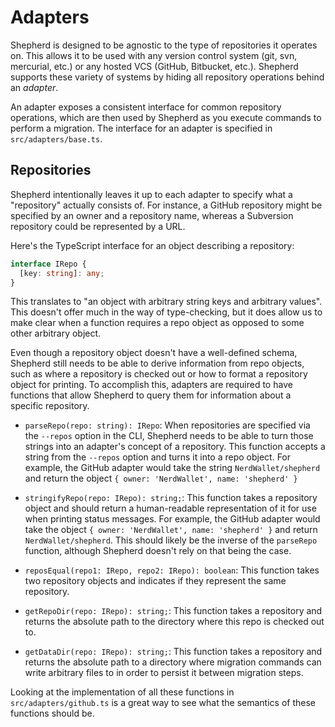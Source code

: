 # Adapters

Shepherd is designed to be agnostic to the type of repositories it operates on. This allows it to be used with any version control system (git, svn, mercurial, etc.) or any hosted VCS (GitHub, Bitbucket, etc.). Shepherd supports these variety of systems by hiding all repository operations behind an _adapter_.

An adapter exposes a consistent interface for common repository operations, which are then used by Shepherd as you execute commands to perform a migration. The interface for an adapter is specified in `src/adapters/base.ts`.

## Repositories

Shepherd intentionally leaves it up to each adapter to specify what a "repository" actually consists of. For instance, a GitHub repository might be specified by an owner and a repository name, whereas a Subversion repository could be represented by a URL.

Here's the TypeScript interface for an object describing a repository:

```ts
interface IRepo {
  [key: string]: any;
}
```

This translates to "an object with arbitrary string keys and arbitrary values". This doesn't offer much in the way of type-checking, but it does allow us to make clear when a function requires a repo object as opposed to some other arbitrary object.

Even though a repository object doesn't have a well-defined schema, Shepherd still needs to be able to derive information from repo objects, such as where a repository is checked out or how to format a repository object for printing. To accomplish this, adapters are required to have functions that allow Shepherd to query them for information about a specific repository.

- `parseRepo(repo: string): IRepo`: When repositories are specified via the `--repos` option in the CLI, Shepherd needs to be able to turn those strings into an adapter's concept of a repository. This function accepts a string from the `--repos` option and turns it into a repo object. For example, the GitHub adapter would take the string `NerdWallet/shepherd` and return the object `{ owner: 'NerdWallet', name: 'shepherd' }`

- `stringifyRepo(repo: IRepo): string;`: This function takes a repository object and should return a human-readable representation of it for use when printing status messages. For example, the GitHub adapter would take the object `{ owner: 'NerdWallet', name: 'shepherd' }` and return `NerdWallet/shepherd`. This should likely be the inverse of the `parseRepo` function, although Shepherd doesn't rely on that being the case.

- `reposEqual(repo1: IRepo, repo2: IRepo): boolean`: This function takes two repository objects and indicates if they represent the same repository.

- `getRepoDir(repo: IRepo): string;`: This function takes a repository and returns the absolute path to the directory where this repo is checked out to.

- `getDataDir(repo: IRepo): string;`: This function takes a repository and returns the absolute path to a directory where migration commands can write arbitrary files to in order to persist it between migration steps.

Looking at the implementation of all these functions in `src/adapters/github.ts` is a great way to see what the semantics of these functions should be.
